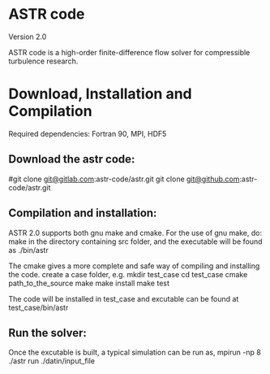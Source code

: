 # ASTR code 
Version 2.0 

ASTR code is a high-order finite-difference flow solver for compressible turbulence research.

# Download, Installation and Compilation
Required dependencies: Fortran 90, MPI, HDF5

## Download the astr code:
#git clone git@gitlab.com:astr-code/astr.git
git clone git@github.com:astr-code/astr.git

## Compilation and installation:
ASTR 2.0 supports both gnu make and cmake.
For the use of gnu make, do:
make 
in the directory containing src folder, and the executable will be found as ./bin/astr 

The cmake gives a more complete and safe way of compiling and installing the code.
create a case folder, e.g.
mkdir test_case
cd test_case
cmake path_to_the_source
make
make install
make test

The code will be installed in test_case and excutable can be found at test_case/bin/astr

## Run the solver:

Once the excutable is built, a typical simulation can be run as,
mpirun -np 8 ./astr run ./datin/input_file






